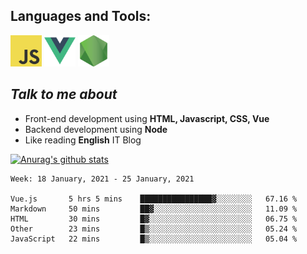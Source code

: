 ## **Languages and Tools:**      
<code><img height="50" src="https://raw.githubusercontent.com/github/explore/80688e429a7d4ef2fca1e82350fe8e3517d3494d/topics/javascript/javascript.png"></code>
<code><img height="50"  src="https://raw.githubusercontent.com/github/explore/80688e429a7d4ef2fca1e82350fe8e3517d3494d/topics/vue/vue.png"></code>
<code><img height="50"  src="https://raw.githubusercontent.com/github/explore/80688e429a7d4ef2fca1e82350fe8e3517d3494d/topics/nodejs/nodejs.png"></code>

## *Talk to me about*
- Front-end development using **HTML, Javascript, CSS, Vue**
- Backend development using **Node**
- Like reading **English** IT Blog    

[![Anurag's github stats](https://github-readme-stats.vercel.app/api?username=qdi5)](https://github.com/anuraghazra/github-readme-stats)    

<!--START_SECTION:waka-->
```text
Week: 18 January, 2021 - 25 January, 2021

Vue.js       5 hrs 5 mins    ████████████████▓░░░░░░░░   67.16 % 
Markdown     50 mins         ██▓░░░░░░░░░░░░░░░░░░░░░░   11.09 % 
HTML         30 mins         █▓░░░░░░░░░░░░░░░░░░░░░░░   06.75 % 
Other        23 mins         █▒░░░░░░░░░░░░░░░░░░░░░░░   05.24 % 
JavaScript   22 mins         █▒░░░░░░░░░░░░░░░░░░░░░░░   05.04 % 
```
<!--END_SECTION:waka-->
